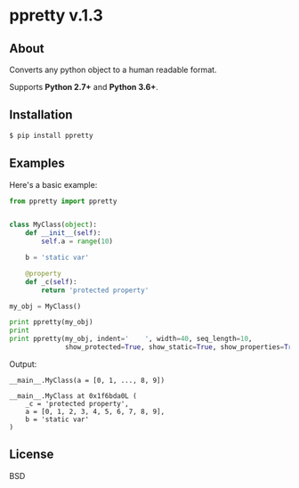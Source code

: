 # ppretty v.1.3

## About
Converts any python object to a human readable format.

Supports **Python 2.7+** and **Python 3.6+**.

## Installation
```sh
$ pip install ppretty
```

## Examples
Here's a basic example:
```python
from ppretty import ppretty


class MyClass(object):
    def __init__(self):
        self.a = range(10)

    b = 'static var'

    @property
    def _c(self):
        return 'protected property'

my_obj = MyClass()

print ppretty(my_obj)
print
print ppretty(my_obj, indent='    ', width=40, seq_length=10,
              show_protected=True, show_static=True, show_properties=True, show_address=True)
```
Output:
```
__main__.MyClass(a = [0, 1, ..., 8, 9])

__main__.MyClass at 0x1f6bda0L (
    _c = 'protected property',
    a = [0, 1, 2, 3, 4, 5, 6, 7, 8, 9],
    b = 'static var'
)
```

## License
BSD

